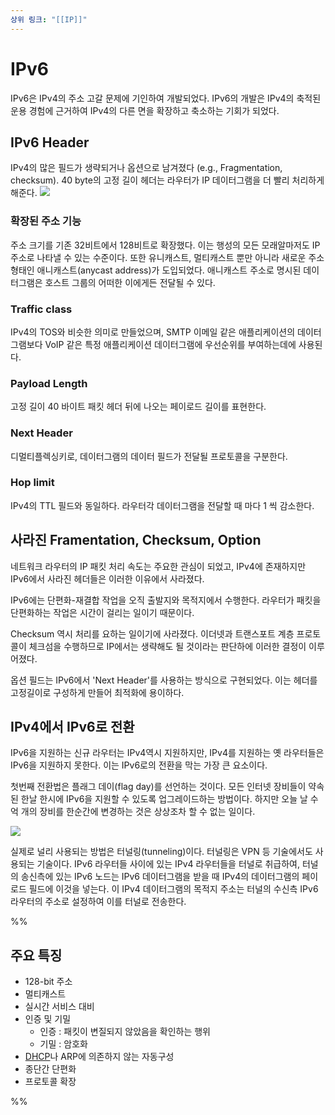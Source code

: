 ```yaml
---
상위 링크: "[[IP]]"
---
```

# IPv6
IPv6은 IPv4의 주소 고갈 문제에 기인하여 개발되었다. IPv6의 개발은 IPv4의 축적된 운용 경험에 근거하여 IPv4의 다른 면을 확장하고 축소하는 기회가 되었다.

## IPv6 Header
IPv4의 많은 필드가 생략되거나 옵션으로 남겨졌다 (e.g., Fragmentation, checksum). 40 byte의 고정 길이 헤더는 라우터가 IP 데이터그램을 더 빨리 처리하게 해준다.
![](https://i.imgur.com/uFdIcwl.png)

### 확장된 주소 기능
주소 크기를 기존 32비트에서 128비트로 확장했다. 이는 행성의 모든 모래알마저도 IP주소로 나타낼 수 있는 수준이다. 또한 유니캐스트, 멀티캐스트 뿐만 아니라 새로운 주소 형태인 애니캐스트(anycast address)가 도입되었다. 애니캐스트 주소로 명시된 데이터그램은 호스트 그룹의 어떠한 이에게든 전달될 수 있다.

### Traffic class
IPv4의 TOS와 비슷한 의미로 만들었으며, SMTP 이메일 같은 애플리케이션의 데이터그램보다 VoIP 같은 특정 애플리케이션 데이터그램에 우선순위를 부여하는데에 사용된다.

### Payload Length
고정 길이 40 바이트 패킷 헤더 뒤에 나오는 페이로드 길이를 표현한다.

### Next Header
디멀티플렉싱키로, 데이터그램의 데이터 필드가 전달될 프로토콜을 구분한다.

### Hop limit
IPv4의 TTL 필드와 동일하다. 라우터각 데이터그램을 전달할 때 마다 1 씩 감소한다.


## 사라진 Framentation, Checksum, Option
네트워크 라우터의 IP 패킷 처리 속도는 주요한 관심이 되었고, IPv4에 존재하지만 IPv6에서 사라진 헤더들은 이러한 이유에서 사라졌다.

IPv6에는 단편화-재결합 작업을 오직 출발지와 목적지에서 수행한다. 라우터가 패킷을 단편화하는 작업은 시간이 걸리는 일이기 때문이다.

Checksum 역시 처리를 요하는 일이기에 사라졌다. 이더넷과 트랜스포트 계층 프로토콜이 체크섬을 수행하므로 IP에서는 생략해도 될 것이라는 판단하에 이러한 결정이 이루어졌다.

옵션 필드는 IPv6에서 'Next Header'를 사용하는 방식으로 구현되었다. 이는 헤더를 고정길이로 구성하게 만들어 최적화에 용이하다.

## IPv4에서 IPv6로 전환
IPv6을 지원하는 신규 라우터는 IPv4역시 지원하지만, IPv4를 지원하는 옛 라우터들은 IPv6을 지원하지 못한다. 이는 IPv6로의 전환을 막는 가장 큰 요소이다.

첫번째 전환법은 플래그 데이(flag day)를 선언하는 것이다. 모든 인터넷 장비들이 약속된 한날 한시에 IPv6을 지원할 수 있도록 업그레이드하는 방법이다. 하지만 오늘 날 수억 개의 장비를 한순간에 변경하는 것은 상상조차 할 수 없는 일이다.


![](https://i.imgur.com/TIAdX2k.png)

실제로 널리 사용되는 방법은 터널링(tunneling)이다. 터널링은 VPN 등 기술에서도 사용되는 기술이다. IPv6 라우터들 사이에 있는 IPv4 라우터들을 터널로 취급하여, 터널의 송신측에 있는 IPv6 노드는 IPv6 데이터그램을 받을 때 IPv4의 데이터그램의 페이로드 필드에 이것을 넣는다. 이 IPv4 데이터그램의 목적지 주소는 터널의 수신측 IPv6 라우터의 주소로 설정하여 이를 터널로 전송한다.




%% 
## 주요 특징
* 128-bit 주소
* 멀티캐스트
* 실시간 서비스 대비
* 인증 및 기밀
	* 인증 : 패킷이 변질되지 않았음을 확인하는 행위
	* 기밀  : 암호화
* [DHCP](DHCP.md)나 ARP에 의존하지 않는 자동구성
* 종단간 단편화
* 프로토콜 확장


 %%